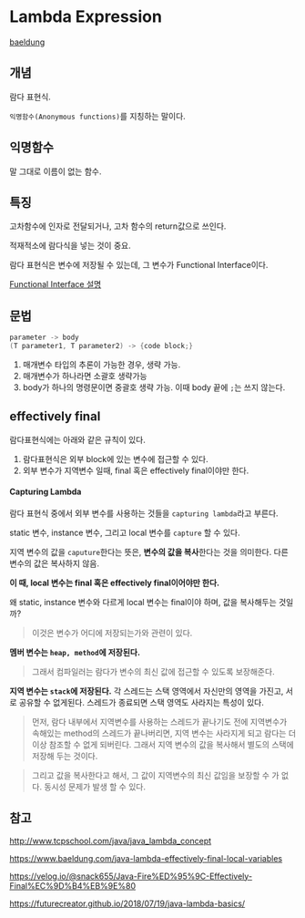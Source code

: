 # Lambda Expression
[baeldung](https://www.baeldung.com/tag/lambda-expressions)

## 개념
람다 표현식.

`익명함수(Anonymous functions)`를 지칭하는 말이다.

## 익명함수
말 그대로 이름이 없는 함수.

## 특징
고차함수에 인자로 전달되거나, 고차 함수의 return값으로 쓰인다. 

적재적소에 람다식을 넣는 것이 중요.

람다 표현식은 변수에 저장될 수 있는데, 그 변수가 Functional Interface이다. 

[Functional Interface 설명](./Java%20Functional%20Interface.md)

## 문법
~~~java
parameter -> body
(T parameter1, T parameter2) -> {code block;}
~~~

1. 매개변수 타입의 추론이 가능한 경우, 생략 가능.
2. 매개변수가 하나라면 소괄호 생략가능
3. body가 하나의 명령문이면 중괄호 생략 가능. 이때 body 끝에 `;`는 쓰지 않는다.

## effectively final
람다표현식에는 아래와 같은 규칙이 있다.
1. 람다표현식은 외부 block에 있는 변수에 접근할 수 있다.
2. 외부 변수가 지역변수 일때, final 혹은 effectively final이야만 한다.

#### Capturing Lambda
람다 표현식 중에서 외부 변수를 사용하는 것들을 `capturing lambda`라고 부른다.

 static 변수, instance 변수, 그리고 local 변수를 `capture` 할 수 있다.

지역 변수의 값을 `caputure`한다는 뜻은,
 **변수의 값을 복사**한다는 것을 의미한다. 다른 변수의 값은 복사하지 않음.

**이 때, local 변수는 final 혹은 effectively final이어야만 한다.**

왜 static, instance 변수와 다르게 local 변수는 final이야 하며, 값을 복사해두는 것일까?

>이것은 변수가 어디에 저장되는가와 관련이 있다.

**멤버 변수는 `heap, method`에 저장된다.**
> 그래서 컴파일러는 람다가 변수의 최신 값에 접근할 수 있도록 보장해준다.

**지역 변수는 `stack`에 저장된다.**
각 스레드는 스택 영역에서 자신만의 영역을 가진고, 서로 공유할 수 없게된다.
스레드가 종료되면 스택 영역도 사라지는 특성이 있다.

> 먼저, 람다 내부에서 지역변수를 사용하는 스레드가 끝나기도 전에 지역변수가 속해있는 method의 스레드가 끝나버리면, 지역 변수는 사라지게 되고 람다는 더이상 참조할 수 없게 되버린다.
> 그래서 지역 변수의 값을 복사해서 별도의 스택에 저장해 두는 것이다.

>그리고 값을 복사한다고 해서, 그 값이 지역변수의 최신 값임을 보장할 수 가 없다. 동시성 문제가 발생 할 수 있다.


## 참고
http://www.tcpschool.com/java/java_lambda_concept

https://www.baeldung.com/java-lambda-effectively-final-local-variables

https://velog.io/@snack655/Java-Fire%ED%95%9C-Effectively-Final%EC%9D%B4%EB%9E%80

https://futurecreator.github.io/2018/07/19/java-lambda-basics/

